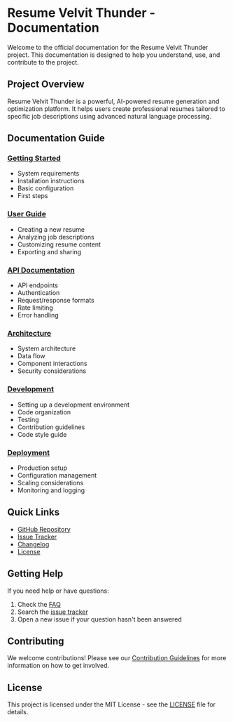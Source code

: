 # Resume Velvit Thunder - Documentation

Welcome to the official documentation for the Resume Velvit Thunder project. This documentation is designed to help you understand, use, and contribute to the project.

## Project Overview

Resume Velvit Thunder is a powerful, AI-powered resume generation and optimization platform. It helps users create professional resumes tailored to specific job descriptions using advanced natural language processing.

## Documentation Guide

### [Getting Started](/docs/guides/getting-started.md)
- System requirements
- Installation instructions
- Basic configuration
- First steps

### [User Guide](/docs/guides/user-guide.md)
- Creating a new resume
- Analyzing job descriptions
- Customizing resume content
- Exporting and sharing

### [API Documentation](/docs/api/README.md)
- API endpoints
- Authentication
- Request/response formats
- Rate limiting
- Error handling

### [Architecture](/docs/architecture/overview.md)
- System architecture
- Data flow
- Component interactions
- Security considerations

### [Development](/docs/development/README.md)
- Setting up a development environment
- Code organization
- Testing
- Contribution guidelines
- Code style guide

### [Deployment](/docs/deployment/README.md)
- Production setup
- Configuration management
- Scaling considerations
- Monitoring and logging

## Quick Links

- [GitHub Repository](https://github.com/yourusername/resume-velvit-thunder)
- [Issue Tracker](https://github.com/yourusername/resume-velvit-thunder/issues)
- [Changelog](/CHANGELOG.md)
- [License](/LICENSE)

## Getting Help

If you need help or have questions:

1. Check the [FAQ](/docs/guides/faq.md)
2. Search the [issue tracker](https://github.com/yourusername/resume-velvit-thunder/issues)
3. Open a new issue if your question hasn't been answered

## Contributing

We welcome contributions! Please see our [Contribution Guidelines](/docs/development/CONTRIBUTING.md) for more information on how to get involved.

## License

This project is licensed under the MIT License - see the [LICENSE](LICENSE) file for details.
